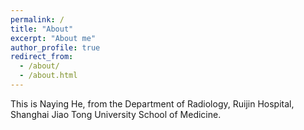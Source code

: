 ```yaml
---
permalink: /
title: "About"
excerpt: "About me"
author_profile: true
redirect_from: 
  - /about/
  - /about.html
---
```


This is Naying He, from the Department of Radiology, Ruijin Hospital, Shanghai Jiao Tong University School of Medicine. 

